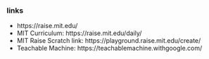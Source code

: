 <h3>links</h3>
<ul><li>https://raise.mit.edu/</li><li>MIT Curriculum: https://raise.mit.edu/daily/</li><li>MIT Raise Scratch link: https://playground.raise.mit.edu/create/</li><li>Teachable Machine: https://teachablemachine.withgoogle.com/</li></ul>

